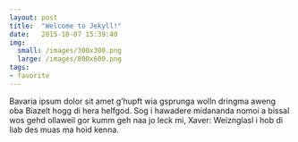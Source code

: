 ```yaml
---
layout: post
title:  "Welcome to Jekyll!"
date:   2015-10-07 15:39:40
img:
  small: /images/300x300.png
  large: /images/800x600.png
tags:
- favorite
---
```

Bavaria ipsum dolor sit amet g’hupft wia gsprunga wolln dringma aweng oba Biazelt hogg di hera helfgod. Sog i hawadere midananda nomoi a bissal wos gehd ollaweil gor kumm geh naa jo leck mi, Xaver: Weiznglasl i hob di liab des muas ma hoid kenna.
